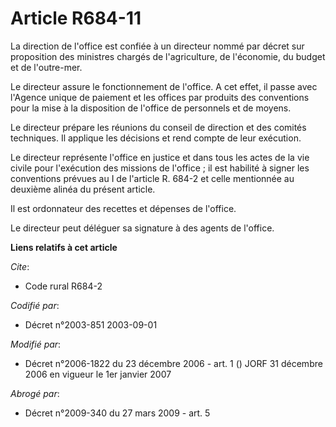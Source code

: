 # Article R684-11

La direction de l'office est confiée à un directeur nommé par décret sur proposition des ministres chargés de l'agriculture,
de l'économie, du budget et de l'outre-mer.

Le directeur assure le fonctionnement de l'office. A cet effet, il passe avec l'Agence unique de paiement et les offices par
produits des conventions pour la mise à la disposition de l'office de personnels et de moyens.

Le directeur prépare les réunions du conseil de direction et des comités techniques. Il applique les décisions et rend compte
de leur exécution.

Le directeur représente l'office en justice et dans tous les actes de la vie civile pour l'exécution des missions de
l'office ; il est habilité à signer les conventions prévues au I de l'article R. 684-2 et celle mentionnée au deuxième alinéa
du présent article.

Il est ordonnateur des recettes et dépenses de l'office.

Le directeur peut déléguer sa signature à des agents de l'office.

**Liens relatifs à cet article**

_Cite_:

  - Code rural R684-2

_Codifié par_:

  - Décret n°2003-851 2003-09-01

_Modifié par_:

  - Décret n°2006-1822 du 23 décembre 2006 - art. 1 () JORF 31 décembre 2006 en vigueur le 1er janvier 2007

_Abrogé par_:

  - Décret n°2009-340 du 27 mars 2009 - art. 5
